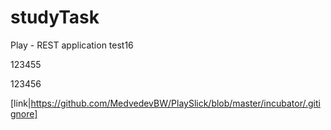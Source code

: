 # studyTask

Play - REST application test16


123455

123456

[link|https://github.com/MedvedevBW/PlaySlick/blob/master/incubator/.gitignore]

